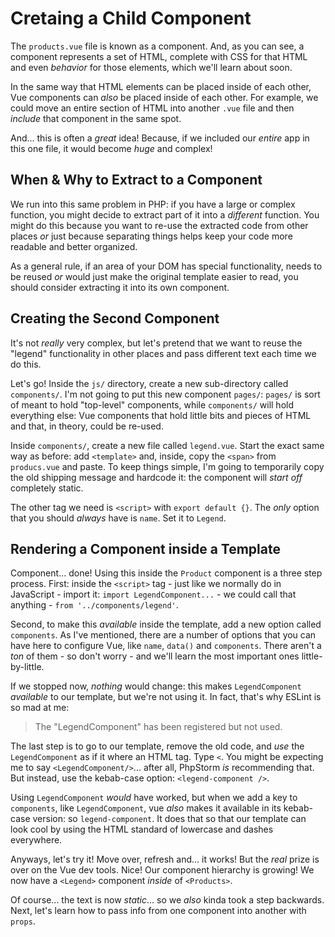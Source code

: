 # Cretaing a Child Component

The `products.vue` file is known as a component. And, as you can see, a component
represents a set of HTML, complete with CSS for that HTML and even *behavior*
for those elements, which we'll learn about soon.

In the same way that HTML elements can be placed inside of each other, Vue components
can *also* be placed inside of each other. For example, we could move an entire
section of HTML into another `.vue` file and then *include* that component in
the same spot.

And... this is often a *great* idea! Because, if we included our *entire* app
in this one file, it would become *huge* and complex!

## When & Why to Extract to a Component

We run into this same problem in PHP: if you have a large or complex function,
you might decide to extract part of it into a *different* function. You might
do this because you want to re-use the extracted code from other places *or*
just because separating things helps keep your code more readable and better
organized.

As a general rule, if an area of your DOM has special functionality, needs to be
reused *or* would just make the original template easier to read, you should
consider extracting it into its own component.

## Creating the Second Component

It's not *really* very complex, but let's pretend that we want to reuse the
"legend" functionality in other places and pass different text each time we do
this.

Let's go! Inside the `js/` directory, create a new sub-directory called `components/`.
I'm not going to put this new component `pages/`: `pages/` is sort of meant to
hold "top-level" components, while `components/` will hold everything else: Vue
components that hold little bits and pieces of HTML and that, in theory, could
be re-used.

Inside `components/`, create a new file called `legend.vue`. Start the exact same
way as before: add `<template>` and, inside, copy the `<span>` from `producs.vue`
and paste. To keep things simple, I'm going to temporarily copy the old shipping
message and hardcode it: the component will *start off* completely static.

The other tag we need is `<script>` with `export default {}`. The *only* option
that you should *always* have is `name`. Set it to `Legend`.

## Rendering a Component inside a Template

Component... done! Using this inside the `Product` component is a three step process.
First: inside the `<script>` tag - just like we normally do in JavaScript - import
it: `import LegendComponent...` - we could call that anything -
`from '../components/legend'`.

Second, to make this *available* inside the template, add a new option called
`components`. As I've mentioned, there are a number of options that you can have
here to configure Vue, like  `name`, `data()` and `components`. There aren't a
*ton* of them - so don't worry - and we'll learn the most important ones
little-by-little.

If we stopped now, *nothing* would change: this makes `LegendComponent` *available*
to our template, but we're not using it. In fact, that's why ESLint is so mad at
me:

> The "LegendComponent" has been registered but not used.

The last step is to go to our template, remove the old code, and *use* the
`LegendComponent` as if it where an HTML tag. Type `<`. You might be expecting me
to say `<LegendComponent/>`... after all, PhpStorm *is* recommending that. But
instead, use the kebab-case option: `<legend-component />`.

Using `LegendComponent` *would* have worked, but when we add a key to `components`,
like `LegendComponent`, vue *also* makes it available in its kebab-case version:
so `legend-component`. It does that so that our template can look cool by using
the HTML standard of lowercase and dashes everywhere.

Anyways, let's try it! Move over, refresh and... it works! But the *real* prize
is over on the Vue dev tools. Nice! Our component hierarchy is growing! We now
have a `<Legend>` component *inside* of `<Products>`.

Of course... the text is now *static*... so we *also* kinda took a step backwards.
Next, let's learn how to pass info from one component into another with `props`.
